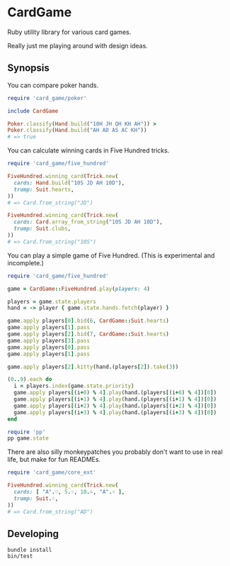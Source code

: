CardGame
========

Ruby utility library for various card games.

Really just me playing around with design ideas.

Synopsis
--------

You can compare poker hands.

``` ruby
require 'card_game/poker'

include CardGame

Poker.classify(Hand.build("10H JH QH KH AH")) >
Poker.classify(Hand.build("AH AD AS AC KH"))
# => true
```

You can calculate winning cards in Five Hundred tricks.

``` ruby
require 'card_game/five_hundred'

FiveHundred.winning_card(Trick.new(
  cards: Hand.build("10S JD AH 10D"),
  trump: Suit.hearts,
))
# => Card.from_string("JD")

FiveHundred.winning_card(Trick.new(
  cards: Card.array_from_string("10S JD AH 10D"),
  trump: Suit.clubs,
))
# => Card.from_string("10S")
```

You can play a simple game of Five Hundred. (This is experimental and
incomplete.)

``` ruby
require 'card_game/five_hundred'

game = CardGame::FiveHundred.play(players: 4)

players = game.state.players
hand = -> player { game.state.hands.fetch(player) }

game.apply players[0].bid(6, CardGame::Suit.hearts)
game.apply players[1].pass
game.apply players[2].bid(7, CardGame::Suit.hearts)
game.apply players[3].pass
game.apply players[0].pass
game.apply players[1].pass

game.apply players[2].kitty(hand.(players[2]).take(3))

(0..9).each do
  i = players.index(game.state.priority)
  game.apply players[(i+0) % 4].play(hand.(players[(i+0) % 4])[0])
  game.apply players[(i+1) % 4].play(hand.(players[(i+1) % 4])[0])
  game.apply players[(i+2) % 4].play(hand.(players[(i+2) % 4])[0])
  game.apply players[(i+3) % 4].play(hand.(players[(i+3) % 4])[0])
end

require 'pp'
pp game.state
```

There are also silly monkeypatches you probably don't want to use in real life,
but make for fun READMEs.

``` ruby
require 'card_game/core_ext'

FiveHundred.winning_card(Trick.new(
  cards: [ "A".♡, 5.♢, 10.♧, "A".♢ ],
  trump: Suit.♢,
))
# => Card.from_string("AD")
```

Developing
----------

    bundle install
    bin/test
